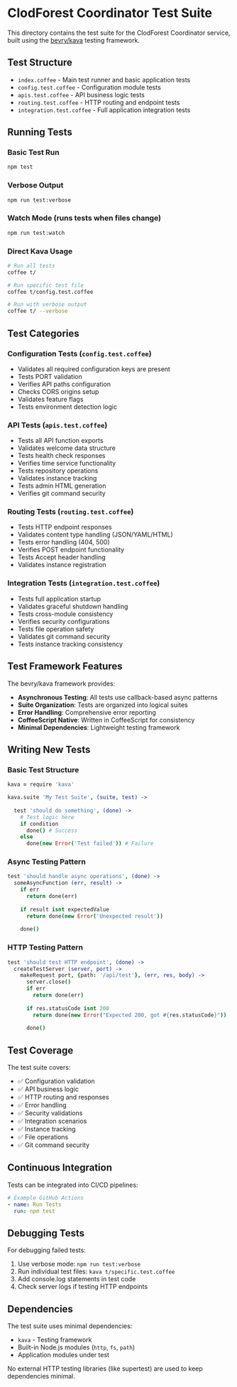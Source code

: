 # ClodForest Coordinator Test Suite

This directory contains the test suite for the ClodForest Coordinator service, built using the [bevry/kava](https://github.com/bevry/kava) testing framework.

## Test Structure

- `index.coffee` - Main test runner and basic application tests
- `config.test.coffee` - Configuration module tests
- `apis.test.coffee` - API business logic tests
- `routing.test.coffee` - HTTP routing and endpoint tests
- `integration.test.coffee` - Full application integration tests

## Running Tests

### Basic Test Run
```bash
npm test
```

### Verbose Output
```bash
npm run test:verbose
```

### Watch Mode (runs tests when files change)
```bash
npm run test:watch
```

### Direct Kava Usage
```bash
# Run all tests
coffee t/

# Run specific test file
coffee t/config.test.coffee

# Run with verbose output
coffee t/ --verbose
```

## Test Categories

### Configuration Tests (`config.test.coffee`)
- Validates all required configuration keys are present
- Tests PORT validation
- Verifies API paths configuration
- Checks CORS origins setup
- Validates feature flags
- Tests environment detection logic

### API Tests (`apis.test.coffee`)
- Tests all API function exports
- Validates welcome data structure
- Tests health check responses
- Verifies time service functionality
- Tests repository operations
- Validates instance tracking
- Tests admin HTML generation
- Verifies git command security

### Routing Tests (`routing.test.coffee`)
- Tests HTTP endpoint responses
- Validates content type handling (JSON/YAML/HTML)
- Tests error handling (404, 500)
- Verifies POST endpoint functionality
- Tests Accept header handling
- Validates instance registration

### Integration Tests (`integration.test.coffee`)
- Tests full application startup
- Validates graceful shutdown handling
- Tests cross-module consistency
- Verifies security configurations
- Tests file operation safety
- Validates git command security
- Tests instance tracking consistency

## Test Framework Features

The bevry/kava framework provides:

- **Asynchronous Testing**: All tests use callback-based async patterns
- **Suite Organization**: Tests are organized into logical suites
- **Error Handling**: Comprehensive error reporting
- **CoffeeScript Native**: Written in CoffeeScript for consistency
- **Minimal Dependencies**: Lightweight testing framework

## Writing New Tests

### Basic Test Structure
```coffeescript
kava = require 'kava'

kava.suite 'My Test Suite', (suite, test) ->
  
  test 'should do something', (done) ->
    # Test logic here
    if condition
      done() # Success
    else
      done(new Error('Test failed')) # Failure
```

### Async Testing Pattern
```coffeescript
test 'should handle async operations', (done) ->
  someAsyncFunction (err, result) ->
    if err
      return done(err)
    
    if result isnt expectedValue
      return done(new Error('Unexpected result'))
    
    done()
```

### HTTP Testing Pattern
```coffeescript
test 'should test HTTP endpoint', (done) ->
  createTestServer (server, port) ->
    makeRequest port, {path: '/api/test'}, (err, res, body) ->
      server.close()
      if err
        return done(err)
      
      if res.statusCode isnt 200
        return done(new Error("Expected 200, got #{res.statusCode}"))
      
      done()
```

## Test Coverage

The test suite covers:

- ✅ Configuration validation
- ✅ API business logic
- ✅ HTTP routing and responses
- ✅ Error handling
- ✅ Security validations
- ✅ Integration scenarios
- ✅ Instance tracking
- ✅ File operations
- ✅ Git command security

## Continuous Integration

Tests can be integrated into CI/CD pipelines:

```yaml
# Example GitHub Actions
- name: Run Tests
  run: npm test
```

## Debugging Tests

For debugging failed tests:

1. Use verbose mode: `npm run test:verbose`
2. Run individual test files: `kava t/specific.test.coffee`
3. Add console.log statements in test code
4. Check server logs if testing HTTP endpoints

## Dependencies

The test suite uses minimal dependencies:
- `kava` - Testing framework
- Built-in Node.js modules (`http`, `fs`, `path`)
- Application modules under test

No external HTTP testing libraries (like supertest) are used to keep dependencies minimal.
